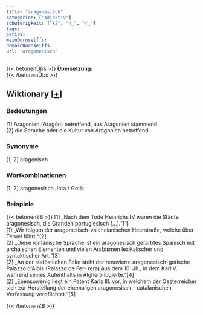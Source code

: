 ```yaml
---
title: "aragonesisch"
kategorien: ["Adjektiv"]
schwierigkeit: ["k2", "h_", "r_"]
tags:
series:
mainDornseiffs:
domainDornseiffs:
url: "aragonesisch"
---
```


{{< betonenÜbs >}}
**Übersetzung:**  
{{< /betonenÜbs >}}

## Wiktionary [[+](https://de.wiktionary.org/wiki/aragonesisch)]

### Bedeutungen
[1] Aragonien (Aragón) betreffend, aus Aragonien stammend  
[2] die Sprache oder die Kultur von Aragonien betreffend  

### Synonyme
[1, 2] aragonisch  

### Wortkombinationen
[1, 2] aragonesisch Jota / Gotik  

### Beispiele
{{< betonenZB >}}
[1] „Nach dem Tode Heinrichs IV waren die Städte aragonesisch, die Granden portugiesisch […].“[1]  
[1] „Wir folgten der aragonesisch-valencianischen Heerstraße, welche über Teruel führt.“[2]  
[2] „Diese romanische Sprache ist ein aragonesisch gefärbtes Spanisch mit archaischen Elementen und vielen Arabismen lexikalischer und syntaktischer Art.“[3]  
[2] „An der südöstlichen Ecke steht der renovierte aragonesisch-gotische Palazzo d'Albis (Palazzo de Fer- rera) aus dem 16. Jh., in dem Karl V. während seines Aufenthalts in Alghero logierte.“[4]  
[2] „Ebensowenig liegt ein Patent Karls III. vor, in welchem der Oesterreicher sich zur Herstellung der ehemaligen aragonesisch - catalanischen Verfassung verpflichtet.“[5]  

{{< /betonenZB >}}

